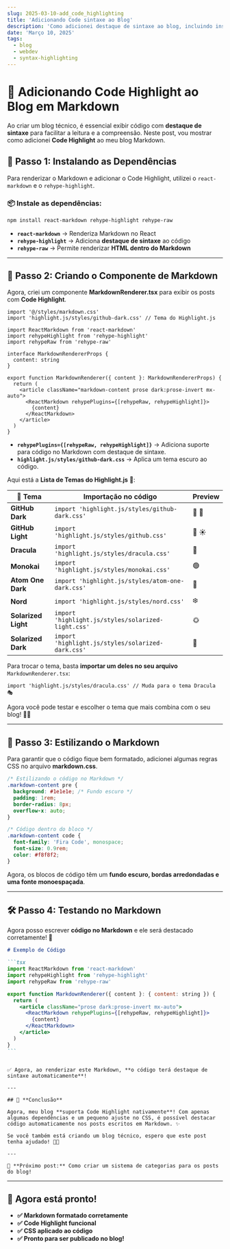 ```yaml
---
slug: 2025-03-10-add_code_highlighting
title: 'Adicionando Code sintaxe ao Blog'
description: 'Como adicionei destaque de sintaxe ao blog, incluindo instalação, configuração e personalização.'
date: 'Março 10, 2025'
tags:
  - blog
  - webdev
  - syntax-highlighting
---
```


# 🎨 Adicionando Code Highlight ao Blog em Markdown

Ao criar um blog técnico, é essencial exibir código com **destaque de sintaxe** para facilitar a leitura e a compreensão. Neste post, vou mostrar como adicionei **Code Highlight** ao meu blog Markdown.

## 🚀 **Passo 1: Instalando as Dependências**

Para renderizar o Markdown e adicionar o Code Highlight, utilizei o `react-markdown` e o `rehype-highlight`.

### 📦 Instale as dependências:

```sh
npm install react-markdown rehype-highlight rehype-raw
```

- **`react-markdown`** → Renderiza Markdown no React
- **`rehype-highlight`** → Adiciona **destaque de sintaxe** ao código
- **`rehype-raw`** → Permite renderizar **HTML dentro do Markdown**

---

## 📝 **Passo 2: Criando o Componente de Markdown**

Agora, criei um componente **MarkdownRenderer.tsx** para exibir os posts com **Code Highlight**.

```tsx
import '@/styles/markdown.css'
import 'highlight.js/styles/github-dark.css' // Tema do Highlight.js

import ReactMarkdown from 'react-markdown'
import rehypeHighlight from 'rehype-highlight'
import rehypeRaw from 'rehype-raw'

interface MarkdownRendererProps {
  content: string
}

export function MarkdownRenderer({ content }: MarkdownRendererProps) {
  return (
    <article className="markdown-content prose dark:prose-invert mx-auto">
      <ReactMarkdown rehypePlugins={[rehypeRaw, rehypeHighlight]}>
        {content}
      </ReactMarkdown>
    </article>
  )
}
```

- **`rehypePlugins={[rehypeRaw, rehypeHighlight]}`** → Adiciona suporte para código no Markdown com destaque de sintaxe.
- **`highlight.js/styles/github-dark.css`** → Aplica um tema escuro ao código.

Aqui está a **Lista de Temas do Highlight.js** 🎨:

| 🎨 Tema             | Importação no código                               | Preview |
| ------------------- | -------------------------------------------------- | ------- |
| **GitHub Dark**     | `import 'highlight.js/styles/github-dark.css'`     | 🖤 🌙   |
| **GitHub Light**    | `import 'highlight.js/styles/github.css'`          | 🤍 ☀️   |
| **Dracula**         | `import 'highlight.js/styles/dracula.css'`         | 🦇      |
| **Monokai**         | `import 'highlight.js/styles/monokai.css'`         | 🟢      |
| **Atom One Dark**   | `import 'highlight.js/styles/atom-one-dark.css'`   | 💙      |
| **Nord**            | `import 'highlight.js/styles/nord.css'`            | ❄️      |
| **Solarized Light** | `import 'highlight.js/styles/solarized-light.css'` | 🌞      |
| **Solarized Dark**  | `import 'highlight.js/styles/solarized-dark.css'`  | 🌚      |

Para trocar o tema, basta **importar um deles no seu arquivo** `MarkdownRenderer.tsx`:

```tsx
import 'highlight.js/styles/dracula.css' // Muda para o tema Dracula 🎭
```

Agora você pode testar e escolher o tema que mais combina com o seu blog! 🚀🔥

---

## 🎨 **Passo 3: Estilizando o Markdown**

Para garantir que o código fique bem formatado, adicionei algumas regras CSS no arquivo **markdown.css**.

```css
/* Estilizando o código no Markdown */
.markdown-content pre {
  background: #1e1e1e; /* Fundo escuro */
  padding: 1rem;
  border-radius: 8px;
  overflow-x: auto;
}

/* Código dentro do bloco */
.markdown-content code {
  font-family: 'Fira Code', monospace;
  font-size: 0.9rem;
  color: #f8f8f2;
}
```

Agora, os blocos de código têm um **fundo escuro, bordas arredondadas e uma fonte monoespaçada**.

---

## 🛠 **Passo 4: Testando no Markdown**

Agora posso escrever **código no Markdown** e ele será destacado corretamente! 🚀

````md
# Exemplo de Código

```tsx
import ReactMarkdown from 'react-markdown'
import rehypeHighlight from 'rehype-highlight'
import rehypeRaw from 'rehype-raw'

export function MarkdownRenderer({ content }: { content: string }) {
  return (
    <article className="prose dark:prose-invert mx-auto">
      <ReactMarkdown rehypePlugins={[rehypeRaw, rehypeHighlight]}>
        {content}
      </ReactMarkdown>
    </article>
  )
}
```
````

```

✅ Agora, ao renderizar este Markdown, **o código terá destaque de sintaxe automaticamente**!

---

## 🎯 **Conclusão**

Agora, meu blog **suporta Code Highlight nativamente**! Com apenas algumas dependências e um pequeno ajuste no CSS, é possível destacar código automaticamente nos posts escritos em Markdown. ✨

Se você também está criando um blog técnico, espero que este post tenha ajudado! 🚀🔥

---

📌 **Próximo post:** Como criar um sistema de categorias para os posts do blog!

```

---

## **🚀 Agora está pronto!**

- **✅ Markdown formatado corretamente**
- **✅ Code Highlight funcional**
- **✅ CSS aplicado ao código**
- **✅ Pronto para ser publicado no blog!**
